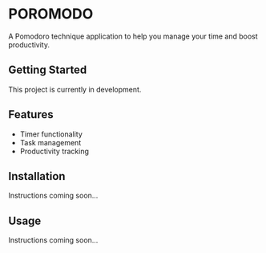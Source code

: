 # POROMODO

A Pomodoro technique application to help you manage your time and boost productivity.

## Getting Started

This project is currently in development.

## Features

- Timer functionality
- Task management
- Productivity tracking

## Installation

Instructions coming soon...

## Usage

Instructions coming soon... 